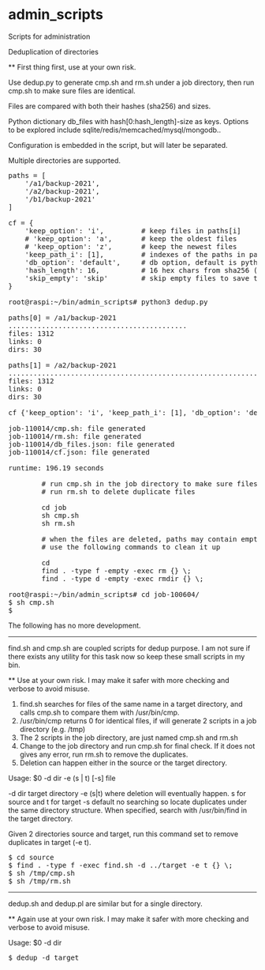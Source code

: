 # admin_scripts
Scripts for administration

Deduplication of directories

** First thing first, use at your own risk.

Use dedup.py to generate cmp.sh and rm.sh under a job directory, then run cmp.sh to make sure files are identical.

Files are compared with both their hashes (sha256) and sizes.

Python dictionary db_files with hash[0:hash_length]-size as keys. Options to be explored include sqlite/redis/memcached/mysql/mongodb..

Configuration is embedded in the script, but will later be separated.

Multiple directories are supported.

<pre>
paths = [
    '/a1/backup-2021',
    '/a2/backup-2021',
    '/b1/backup-2021'
]

cf = {
    'keep_option': 'i',         # keep files in paths[i]
    # 'keep_option': 'a',       # keep the oldest files
    # 'keep_option': 'z',       # keep the newest files
    'keep_path_i': [1],         # indexes of the paths in paths[] for keep_option == i
    'db_option': 'default',     # db option, default is python dictionary
    'hash_length': 16,          # 16 hex chars from sha256 (256 bits/64 hex chars)
    'skip_empty': 'skip'        # skip empty files to save time
}

root@raspi:~/bin/admin_scripts# python3 dedup.py 

paths[0] = /a1/backup-2021
...........................................
files: 1312
links: 0
dirs: 30

paths[1] = /a2/backup-2021
............................................................................................................
files: 1312
links: 0
dirs: 30

cf {'keep_option': 'i', 'keep_path_i': [1], 'db_option': 'default', 'hash_length': 16, 'skip_empty': 'skip'}

job-110014/cmp.sh: file generated
job-110014/rm.sh: file generated
job-110014/db_files.json: file generated
job-110014/cf.json: file generated

runtime: 196.19 seconds

        # run cmp.sh in the job directory to make sure files are identical
        # run rm.sh to delete duplicate files
        
        cd job
        sh cmp.sh
        sh rm.sh
        
        # when the files are deleted, paths may contain empty files and directories
        # use the following commands to clean it up
        
        cd <path>
        find . -type f -empty -exec rm {} \;
        find . -type d -empty -exec rmdir {} \;
        
root@raspi:~/bin/admin_scripts# cd job-100604/
$ sh cmp.sh
$
</pre>

The following has no more development.

---

find.sh and cmp.sh are coupled scripts for dedup purpose.
I am not sure if there exists any utility for this task now so keep these small scripts in my bin.

** Use at your own risk. I may make it safer with more checking and verbose to avoid misuse.

1. find.sh searches for files of the same name in a target directory, and calls cmp.sh to compare them with /usr/bin/cmp.
2. /usr/bin/cmp returns 0 for identical files, if will generate 2 scripts in a job directory (e.g. /tmp)
3. The 2 scripts in the job directory, are just named cmp.sh and rm.sh
4. Change to the job directory and run cmp.sh for final check. If it does not gives any error, run rm.sh to remove the duplicates.
5. Deletion can happen either in the source or the target directory.

Usage: $0 -d dir -e (s | t) [-s] file

-d dir    target directory
-e (s|t)  where deletion will eventually happen. s for source and t for target
-s        default no searching so locate duplicates under the same directory structure. When specified, search with /usr/bin/find in the target directory.

Given 2 directories source and target, run this command set to remove duplicates in target (-e t).

<pre>
$ cd source
$ find . -type f -exec find.sh -d ../target -e t {} \;
$ sh /tmp/cmp.sh
$ sh /tmp/rm.sh
</pre>

---

dedup.sh and dedup.pl are similar but for a single directory.

** Again use at your own risk. I may make it safer with more checking and verbose to avoid misuse.

Usage: $0 -d dir

<pre>
$ dedup -d target
</pre>
